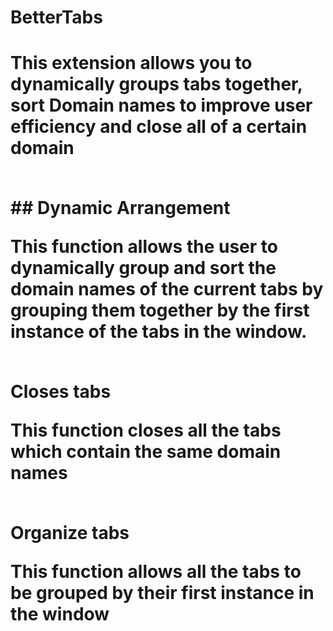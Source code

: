 <h1> BetterTabs <h1>
<p> 
This extension allows you to dynamically groups tabs together, sort Domain names to improve user efficiency and close all of a certain domain
</p>
<br>
## Dynamic Arrangement
   <p>
    This function allows the user to dynamically group and sort the domain names of the current tabs by grouping them together by the first instance of the tabs in the window.
   </p>
   <br>
Closes tabs
  <p>
    This function closes all the tabs which contain the same domain names    
  </p>
  <br>
Organize tabs
<p>
This function allows all the tabs to be grouped by their first instance in the window
</p>

